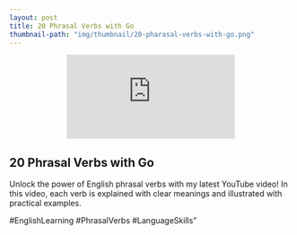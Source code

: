 ```yaml
---
layout: post
title: 20 Phrasal Verbs with Go
thumbnail-path: "img/thumbnail/20-pharasal-verbs-with-go.png"
---
```


<div style="text-align:center;width:100%">
<iframe
src="https://www.youtube.com/embed/0mpMrsrc-_k" 
frameborder="0" 
allow="accelerometer; autoplay; encrypted-media; gyroscope; picture-in-picture" 
allowfullscreen></iframe>
</div>

## 20 Phrasal Verbs with Go

<!-- [20-Phrasal-Verbs-with-Go.pdf]({{ site.baseurl }}/pdf/20-pharasal-verbs-with-go.pdf) -->

Unlock the power of English phrasal verbs with my latest YouTube video! 
In this video, each verb is explained with clear meanings and illustrated with practical examples.

#EnglishLearning #PhrasalVerbs #LanguageSkills"